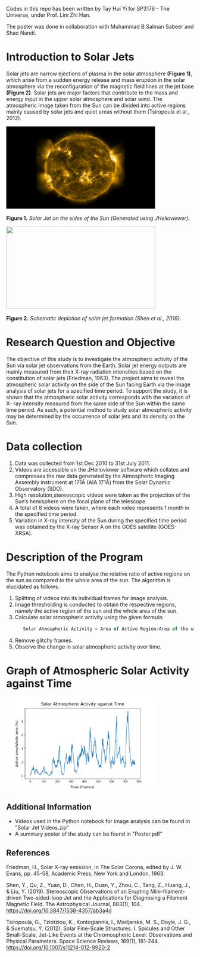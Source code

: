 Codes in this repo has been written by Tay Hui Yi for SP3176 - The Universe, under Prof. Lim Zhi Han.

The poster was done in collaboration with Muhammad B Salman Sabeer and Shao Nandi.

# Introduction to Solar Jets 
Solar jets are narrow ejections of plasma in the solar atmosphere **(Figure 1)**, which arise from a sudden energy release and mass eruption in the solar atmosphere via the reconfiguration of the magnetic field lines at the jet base **(Figure 2)**. Solar jets are major factors that contribute to the mass and energy input in the upper solar atmosphere and solar wind. The atmospheric image taken from the Sun can be divided into active regions mainly caused by solar jets and quiet areas without them (Tsiropoula et al., 2012).

<img src="https://github.com/TayHuiYi/Solar-Jet-Hunters/blob/cfe7f77eeffa0228f1b0d7019e4920e3d3b018b6/SolarJetImage.jpeg" width="400" height="220">

**Figure 1.** *Solar Jet on the sides of the Sun (Generated using JHelioviewer).*

<img src="https://cfn-live-content-bucket-iop-org.s3.amazonaws.com/journals/0004-637X/883/1/104/revision1/apjab3a4df6_lr.jpg?AWSAccessKeyId=AKIAYDKQL6LTV7YY2HIK&Expires=1650472894&Signature=OfQvZyOG%2BUzqpBu61%2FToDxH9Rc0%3D" width="400" height="220">

**Figure 2.** *Schematic depiction of solar jet formation (Shen et al., 2019).*

# Research Question and Objective
The objective of this study is to investigate the atmospheric activity of the Sun via solar jet observations from the Earth. Solar jet energy outputs are mainly measured from their X-ray radiation intensities based on the constitution of solar jets (Friedman, 1963). The project aims to reveal the atmospheric solar activity on the side of the Sun facing Earth via the image analysis of solar jets for a specified time period. To support the study, it is shown that the atmospheric solar activity corresponds with the variation of X- ray intensity measured from the same side of the Sun within the same time period. As such, a potential method to study solar atmospheric activity may be determined by the occurrence of solar jets and its density on the Sun.

# Data collection
1. Data was collected from 1st Dec 2010 to 31st July 2011.
2. Videos are accessible on the JHelioviewer software which collates and compresses the raw data generated by the Atmospheric Imaging Assembly instrument at 171Å (AIA 171Å) from the Solar Dynamic Observatory (SDO).
3. High resolution,stereoscopic videos were taken as the projection of the Sun’s hemisphere on the focal plane of the telescope.
4. A total of 8 videos were taken, where each video represents 1 month in the specified time period.
5. Variation in X-ray intensity of the Sun during the specified time period was obtained by the X-ray Sensor A on the GOES satellite (GOES-XRSA).

# Description of the Program
The Python notebook aims to analyse the relative ratio of active regions on the sun as compared to the whole area of the sun. The algorithm is elucidated as follows. 

1. Splitting of videos into its individual frames for image analysis.
2. Image thresholding is conducted to obtain the respective regions, namely the active region of the sun and the whole area of the sun. 
3. Calculate solar atmospheric activity using the given formula: 
    ```javascript
       Solar Atmospheric Activity = Area of Active Region/Area of the whole Sun
    ```
4. Remove glitchy frames.  
5. Observe the change in solar atmospheric activity over time.

# Graph of Atmospheric Solar Activity against Time 
<img src="https://github.com/TayHuiYi/Solar-Jet-Hunters/blob/27efde9081ad8d301fc44e2ce01a8a49cff23403/FinalFigure.png" width="400" height="250">

## Additional Information
- Videos used in the Python notebook for image analysis can be found in "Solar Jet Videos.zip"
- A summary poster of the study can be found in "Poster.pdf"

## References 
Friedman, H., Solar X-ray emission, in The Solar Corona, edited by J. W. Evans, pp. 45-58, Academic Press, New York and London, 1963.

Shen, Y., Qu, Z., Yuan, D., Chen, H., Duan, Y., Zhou, C., Tang, Z., Huang, J., & Liu, Y. (2019). Stereoscopic Observations of an Erupting Mini-filament-    driven Two-sided-loop Jet and the Applications for Diagnosing a Filament Magnetic Field. The Astrophysical Journal, 883(1), 104. https://doi.org/10.3847/1538-4357/ab3a4d

Tsiropoula, G., Tziotziou, K., Kontogiannis, I., Madjarska, M. S., Doyle, J. G., & Suematsu, Y. (2012). Solar Fine-Scale Structures. I. Spicules and Other Small-Scale, Jet-Like Events at the Chromospheric Level: Observations and Physical Parameters. Space Science Reviews, 169(1), 181-244. https://doi.org/10.1007/s11214-012-9920-2
